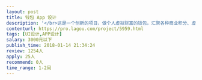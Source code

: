 ```yaml
---                
layout: post       
title: 钱包 App 设计           
description: '</br>这是一个创新的项目，做个人虚拟财富的钱包，汇聚各种商业积分、虚拟币，在一个钱包 App 中。</br></br>要求设计的 App 具有独特的创造精神，极佳的用户体验。</br></br>第一期功能较少，只做 iOS 版，约有 5 - 10 个页面</br>'     
contenturl: https://pro.lagou.com/project/5959.html      
tags: [UI设计,APP设计]            
salary: 3000元以下          
publish_time: 2018-01-14 21:34:24         
review: 1254人                   
apply: 25人                   
recommend: 0人                   
time_range: 1-2周              
---                 
```

